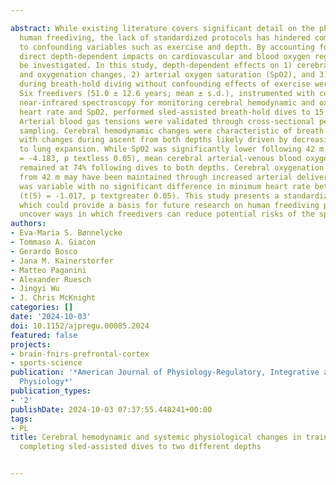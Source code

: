 ---
abstract: While existing literature covers significant detail on the physiology of
  human freediving, the lack of standardized protocols has hindered comparisons due
  to confounding variables such as exercise and depth. By accounting for these variables,
  direct depth-dependent impacts on cardiovascular and blood oxygen regulation can
  be investigated. In this study, depth-dependent effects on 1) cerebral hemodynamic
  and oxygenation changes, 2) arterial oxygen saturation (SpO2), and 3) heart rate
  during breath-hold diving without confounding effects of exercise were investigated.
  Six freedivers (51.0 ± 12.6 years; mean ± s.d.), instrumented with continuous-wave
  near-infrared spectroscopy for monitoring cerebral hemodynamic and oxygenation measurements,
  heart rate and SpO2, performed sled-assisted breath-hold dives to 15 m and 42 m.
  Arterial blood gas tensions were validated through cross-sectional periodic blood
  sampling. Cerebral hemodynamic changes were characteristic of breath-hold diving,
  with changes during ascent from both depths likely driven by decreasing SpO2 due
  to lung expansion. While SpO2 was significantly lower following 42 m dives (t(5)
  = -4.183, p textless 0.05), mean cerebral arterial-venous blood oxygen saturation
  remained at 74% following dives to both depths. Cerebral oxygenation during ascent
  from 42 m may have been maintained through increased arterial delivery. Heart rate
  was variable with no significant difference in minimum heart rate between both depths
  (t(5) = -1.017, p textgreater 0.05). This study presents a standardized methodology,
  which could provide a basis for future research on human freediving physiology and
  uncover ways in which freedivers can reduce potential risks of the sport.
authors:
- Eva-Maria S. Bønnelycke
- Tommaso A. Giacon
- Gerardo Bosco
- Jana M. Kainerstorfer
- Matteo Paganini
- Alexander Ruesch
- Jingyi Wu
- J. Chris McKnight
categories: []
date: '2024-10-03'
doi: 10.1152/ajpregu.00085.2024
featured: false
projects:
- brain-fnirs-prefrontal-cortex
- sports-science
publication: '*American Journal of Physiology-Regulatory, Integrative and Comparative
  Physiology*'
publication_types:
- '2'
publishDate: 2024-10-03 07:37:55.448241+00:00
tags:
- PL
title: Cerebral hemodynamic and systemic physiological changes in trained freedivers
  completing sled-assisted dives to two different depths

---
